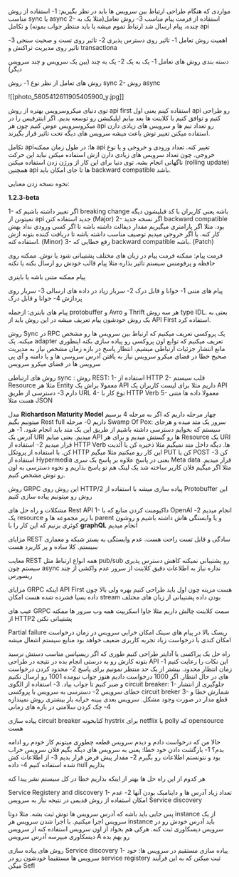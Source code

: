 مواردی که هنگام طراحی ارتباط بین سرویس ها باید در نظر بگیریم:
1- استفاده از روش مناسب sync یا async
2- استفاده از فرمت پیام مناسب
3- روش تعامل(مثلا یک به چنده، پیام ارسال شد ارتباط تموم میشه یا باید منتظر جواب بمونه) و تکامل api

اهمیت روش تعامل
1- تاثیر روی دسترس پذیری
2- تاثیر روی تست و صحبت سنجی
3- تاثیر روی مدیریت تراکنش و  transactiona

دسته بندی روش های تعامل
1- یک به یک 
2- یک به چند (بین یک سرویس و چند سرویس دیگر)

روش های تعامل از نظر نوع
1- روش sync
2- روش async


![[photo_5805412611905405900_y.jpg]]



توی دنیای میکروسرویس بهتره از روش api first استفاده کینم  یعنی اول api رو طراحی کنیم و توافق کنیم با کلاینت ها بعد بیایم اپلیکیشن رو توسعه بدیم. اگر اینترفیس را در میکروسرویس عوض کنیم چون هر api رو تعداد تیم ها و سرویس های زیادی دارن استفاده میکنن تغییر توش باعث میشه سرویس های دیگه تحت تاثیر قرار بگیرند.


تکامل apiها:
در طول زمان ممکنه api تغییر کنه. تعداد ورودی و خروجی و یا نوع خروجی. چون تعداد سرویس های زیادی دارن ازش استفاده میکنن نباید این حرکت ناگهانی انجام بشه. توی دنیا برای این کار از ورژن زدن استفاده میکنن (rolling update) همچنین api ها تا جای امکان باید backward compatible باشد. 

نحوه نسخه زدن معنایی:

**1.2.3-beta**

1- اگر تغییر داشته باشیم که breaking change باشه یعنی کاربران با کد قبلیشون دیگه نمیتونن از api جدید استفاده کنن (Major)
2- اگر نسخه جدید backward compatible بود. مثلا اگر پارامتری میگیریم مقدار دیفالت داشته باشه تا اگر کسی ورودی نداد بهش کار کنه. یا اگر خروجی میدیم توصیف مناسب داشته باشه تا دریافت کننده بتونه ازش استفاده کنه. (Minor)
3- رفع خطایی که backward compatible  باشه. (Patch)


فرمت پیام:
ممکنه فرمت پیام در زبان های مختلف پشتیبانی شود یا نوش. 
ممکنه روی حافظه و پرفومنس سیستم تاثیر بذاره مثلا پیام قالب خودش رو ارسال بکنه یا نکنه

پیام ممکنه متنی باشه یا باینری 

پیام های متنی
1- خوانا و قابل درک
2- سرباز زیاد در داده های ارسالی
3- سربار روی پردازش
4- خوانا و قابل درک

پیام های باینری:
ازجمله protobuffer و Avro و Thrift
هر سه روش type IDL. یعنی به یک روش خودشون پیام تعریف میشه
در این روش باید از API First استفاده کرد. 


روش Sync در RPC
یک پروکسی تعریف میکنیم که ارتباط بین سرویس ها رو مشخص میکنه. یک adapter تعریف میکنیم که توابع اون پروکسی رو پیاده سازی بکنه اینطوری مانع انتشار جزئیات ارتباطی میشیم. 
انتظار پاسخ در بازه زمان مشخص
نیاز به مدیریت صحیح خطا در فضای میکرو سرویس
نیاز به یافتن آدرس سروسی ها و یا دامنه و آی پی سرویس ها در فضای میکرو سرویس

روش های ارتباطی sync :
روش REST: 
1- استفاده از HTTP
2- قلب سیستم Resource مثلا هر Entity معمولا براش یک API داریم مثلا برای لیست کاربران یک API  دارم
3- دسترسی از طریق URL
4- نوع کار با HTTP Verb
5- معمولا داده ها متنی هست مثلا JSON


مدل **Richardson Maturity Model**
چهار مرحله داریم که اگر به مرحله 4 برسیم میتونیم بگیم Rest full داریم
0- مرحله Swamp Of Pox: سرور یک متد میده و هرجای سیستم که بخوایم دسترسی داشته باشیم از طریق این یک متد باید انجام شود. 
1- هر آدرس یک URI میدیم. یعنی میایم API ها رو گستش میدیم و برای هر Resource یک URI قرار میدیم
2- استفاده از HTTP Verb ها. دیگه داخل متد نمیگیم مثلا ذخیره کن یا آئدیت کن. با استفاده از پروتکل HTTP این کار رو میکنیم مثلا میگیم PUT کن یا POST کن 
3- استفاده از Hypermedia یعنی در پاسخ علاوه بر پاسخ یک سری Meta data قرار میدیم. مثلا اگر میگیم فلان کاربر ساخته شد یک لینک هم تو پاسخ بذاریم و نحوه دسترسی به اون رو توش مشخص کنیم. 

روش GRPC
این روش روی HTTP/2 پیاده سازی میشه
با استفاده از Protobuffer این روش رو میتونیم پیاده سازی کنیم

مشکلات و راه حل های Rest API
1- داکیومنت کردن منابع که با OpenAI انجام میدیم
2- یک resource با زیر مجموعه ها و parent و یا وابستگی هاش داشته باشیم و روشون کوئری بزنیم که این کار را با **graphQL** انجام میدیم


مزایای REST سادگی و قابل تست راحت هست. عدم وابستگی به بستر شبکه و معماری سیستم. کلا ساده و پر کاربرد هست

معایب REST
همه انواع ارتباط مثل pub/sub رو پشتیبانی نمیکنه
کاهش دسترس پذیری سیستم چون async نداره
نیاز به اطلاعات دقیق کلاینت از سرور 
عدم واکشی از چند ریسورس


مزایای GRPC
اینکه API First هست مزیته چون اول باید طراحی کنیم
بهره ولی بالا چون داده بسیا فشرده شده هست
امکان stream بودن داده
پشتیبانی از زبان های مختلف


عیب های GRPC
سمت کلاینت چالش داریم مثلا جاوا اسکریپت
همه وب سرور ها ممکنه از HTTP2 پشتیبانی نکنن


Partial failure
ریسک بالا در پیام های سینک
امکان خرابی سرویس در زمان درخواست
امکان کندی با درخواست زیاد
تجربه کاربری ضعیف خواهد بود 
منابع سیستم اشغال میشه


راه حل
یک پراکسی یا آداپتر طراحی کنیم طوری که اگر ریسپانس مناسب دستش نرسید بتونه کارش رو به درستی انجام بده
در نتیجه در طراحی API این نکات را رعایت کنیم
1- زمان انتظار محدود. بیشتر از یک حد منتظر نمونیم برای پاسخ
2- محدود کردن درخواست های در حال انتظار. اگر 1000 درخواست دادیم هنوز جواب نیومده 1001 رو ارسال نکنیم و صبر کنیم تا جواب بیاد. 
3- استفاده از الگوی circuit breaker: 
	1- جلوگیری از انتشار خطای سرویس
	2- دسترسی به سرویس با پروکسی circuit breker
	3- شمارش خطا و قطع مدار در صورت وجود مشکل. سرویس بعدی ببینه خرابه بار بیشتری روش نمیندازه
	4- چک کردن سلامتی در بازه های زمانی

پیاده سازی circuit breaker 
کتابخونه hystrix برای netflix
یا polly که opensource هست

حالا من که درخواست دادم و دیدم سرویس قطعه چطوری میتونم کار خودم رو ادامه بدم؟
1- بازگشت دادن خود خطا: یعنی به سرویس های دیگه بگیم فلان سرویس خراب بود و نتونستم اطلاعات رو بگیرم
2- مقدار پیش فرض قرار بدیم 
3- از اطلاعات کش شده استفاده کنیم
4- داده null بذاریم

هر کدوم از این راه حل ها بهتر از اینکه بذاریم خطا در کل سیستم نشر پیدا کنه

Service Registery and discovery
1- تعداد زیاد آدرس ها و داینامیک بودن آنها
2- عدم امکان استفاده از روش قدیمی در نتیجه نیاز به سرویس Service discovery

پس جایی باید باشه که آدرس سرویس ها توش ثبت بشه. مثلا دوتا instance از یک سرویس اجرا میکنیم. با اجرا شدن سرویس هر instance باید آدرس خودش رو در سرویس دیسکاوری ثبت کنه. هرکی هم بخواد از اون سرویس استفاده کنه از سرویس دیسکاوری میپرسه آدرس سرویس A رو بهم بده 

روش های پیاده سازی Service discovery 
1- پیاده سازی مستقیم در سرویس ها: خود سرویس ها مستقیما خودشون رو در service registery ثبت میکنن که به این فرآیند میگن Sefl









